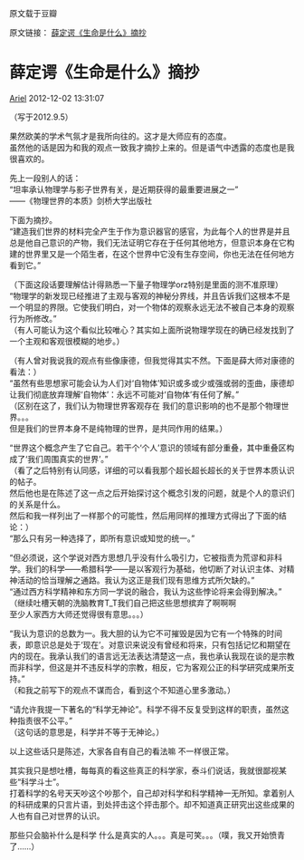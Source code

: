 原文载于豆瓣    

原文链接： [薛定谔《生命是什么》摘抄](https://site.douban.com/arielmelody/widget/notes/11707884/note/250390482/)  

# 薛定谔《生命是什么》摘抄  

[Ariel](https://www.douban.com/people/mermaid8756/) 2012-12-02 13:31:07  

（写于2012.9.5）  

果然欧美的学术气氛才是我所向往的。这才是大师应有的态度。  
虽然他的话是因为和我的观点一致我才摘抄上来的。但是语气中透露的态度也是我很喜欢的。  

先上一段别人的话：  
“坦率承认物理学与影子世界有关，是近期获得的最重要进展之一”  
               ——《物理世界的本质》剑桥大学出版社  

下面为摘抄。  
“建造我们世界的材料完全产生于作为意识器官的感官，为此每个人的世界是并且总是他自己意识的产物，我们无法证明它存在于任何其他地方，但意识本身在它构建的世界里又是一个陌生者，在这个世界中它没有生存空间，你也无法在任何地方看到它。”  

（下面这段话要理解估计得熟悉一下量子物理学orz特别是里面的测不准原理）  
“物理学的新发现已经推进了主观与客观的神秘分界线，并且告诉我们这根本不是一个明显的界限。它使我们明白，对一个物体的观察永远无法不被自己本身的观察行为所修改。”  
（有人可能认为这个看似比较唯心？其实如上面所说物理学现在的确已经发找到了一个主观和客观很模糊的地步。）  

（有人曾对我说我的观点有些像康德，但我觉得其实不然。下面是薛大师对康德的看法：）  
“虽然有些思想家可能会认为人们对‘自物体’知识或多或少或强或弱的歪曲，康德却让我们彻底放弃理解‘自物体’：永远不可能对‘自物体’有任何了解。”  
（区别在这了，我们认为物理世界客观存在 我们的意识影响的也不是那个物理世界。。。  
但是我们的世界本身不是纯物理的世界，是共同作用的结果。）  

“世界这个概念产生了它自己。若干个‘个人’意识的领域有部分重叠，其中重叠区构成了‘我们周围真实的世界’。”  
（看了之后特别有认同感，详细的可以看我那个超长超长超长的关于世界本质认识的帖子。  
然后他也是在陈述了这一点之后开始探讨这个概念引发的问题，就是个人的意识们的关系是什么。  
然后和我一样列出了一样那个的可能性，然后用同样的推理方式得出了下面的结论：）  
“那么只有另一种选择了，即所有意识或知觉的统一。”  

  

“但必须说，这个学说对西方思想几乎没有什么吸引力，它被指责为荒谬和非科学。我们的科学——希腊科学——是以客观行为基础，他切断了对认识主体、对精神活动的恰当理解之通路。我认为这正是我们现有思维方式所欠缺的。”  
“通过西方科学精神和东方同一学说的融合，我认为这些悖论将来会得到解决。”  
（继续吐槽天朝的洗脑教育T_T我们自己把这些思想摈弃了啊啊啊  
至少人家西方大师还觉得很有意思。。。）  


“我认为意识的总数为一。我大胆的认为它不可摧毁是因为它有一个特殊的时间表，即意识总是处于‘现在’。对意识来说没有曾经和将来，只有包括记忆和期望在内的现在。我承认我们的语言远无法表达清楚这一点，我也承认我现在谈的是宗教而非科学，但这是并不违反科学的宗教，相反，它为客观公正的科学研究成果所支持。”  
（和我之前写下的观点不谋而合，看到这个不知道心里多激动。）  

“请允许我提一下著名的“科学无神论”。科学不得不反复受到这样的职责，虽然这种指责很不公平。”  
（这句话的意思是，科学并不等于无神论。）  


以上这些话只是陈述，大家各自有自己的看法嘛 不一样很正常。  

其实我只是想吐槽，每每真的看这些真正的科学家，泰斗们说话，我就很鄙视某些“科学斗士”。  
打着科学的名号天天吵这个吵那个，自己却对科学和科学精神一无所知。拿着别人的科研成果的只言片语，到处抨击这个抨击那个。却不知道真正研究出这些成果的人也有自己对世界的认识。  

那些只会脑补什么是科学 什么是真实的人。。。真是可笑。。。（噗，我又开始愤青了……）